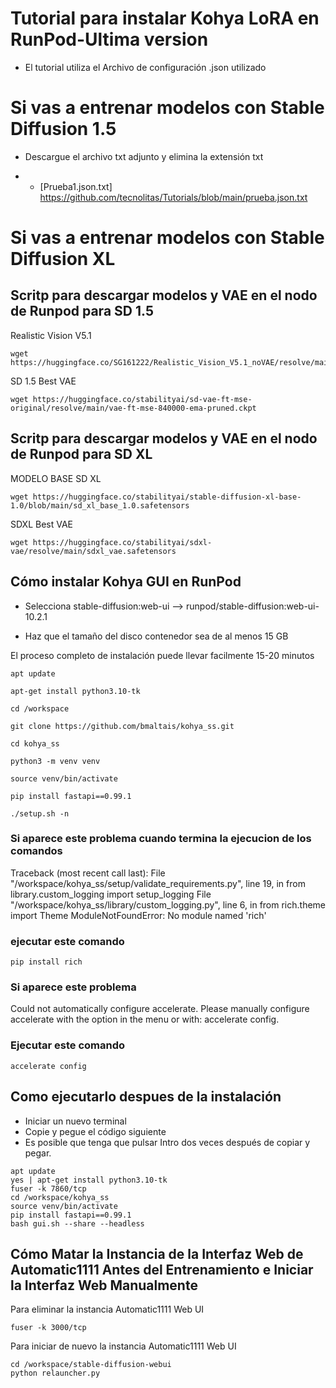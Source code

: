# Tutorial para instalar Kohya LoRA en RunPod-Ultima version
* El tutorial utiliza el Archivo de configuración .json utilizado

# Si vas a entrenar modelos con Stable Diffusion 1.5
* Descargue el archivo txt adjunto y elimina la extensión txt
+ * [Prueba1.json.txt] https://github.com/tecnolitas/Tutorials/blob/main/prueba.json.txt

# Si vas a entrenar modelos con Stable Diffusion XL
 
## Scritp para descargar modelos y VAE en el nodo de Runpod para SD 1.5

Realistic Vision V5.1 
```
wget https://huggingface.co/SG161222/Realistic_Vision_V5.1_noVAE/resolve/main/Realistic_Vision_V5.1.safetensors
```

SD 1.5 Best VAE
```
wget https://huggingface.co/stabilityai/sd-vae-ft-mse-original/resolve/main/vae-ft-mse-840000-ema-pruned.ckpt
```

## Scritp para descargar modelos y VAE en el nodo de Runpod para SD XL

MODELO BASE SD XL
```
wget https://huggingface.co/stabilityai/stable-diffusion-xl-base-1.0/blob/main/sd_xl_base_1.0.safetensors
```

SDXL Best VAE
```
wget https://huggingface.co/stabilityai/sdxl-vae/resolve/main/sdxl_vae.safetensors
```

## Cómo instalar Kohya GUI en RunPod

* Selecciona stable-diffusion:web-ui   --> runpod/stable-diffusion:web-ui-10.2.1

* Haz que el tamaño del disco contenedor sea de al menos 15 GB
  
El proceso completo de instalación puede llevar facilmente 15-20 minutos

```
apt update
```

```
apt-get install python3.10-tk
```

```
cd /workspace
```

```
git clone https://github.com/bmaltais/kohya_ss.git
```

```
cd kohya_ss
```

```
python3 -m venv venv
```

```
source venv/bin/activate
```

```
pip install fastapi==0.99.1
```

```
./setup.sh -n
```
### Si aparece este problema cuando termina la ejecucion de los comandos

Traceback (most recent call last):
  File "/workspace/kohya_ss/setup/validate_requirements.py", line 19, in <module>
    from library.custom_logging import setup_logging
  File "/workspace/kohya_ss/library/custom_logging.py", line 6, in <module>
    from rich.theme import Theme
ModuleNotFoundError: No module named 'rich'

### ejecutar este comando
```
pip install rich

```
### Si aparece este problema

Could not automatically configure accelerate. Please manually configure accelerate with the option in the menu or with: accelerate config.          

### Ejecutar este comando
```
accelerate config
```


## Como ejecutarlo despues de la instalación

* Iniciar un nuevo terminal
* Copie y pegue el código siguiente
* Es posible que tenga que pulsar Intro dos veces después de copiar y pegar.

```
apt update
yes | apt-get install python3.10-tk
fuser -k 7860/tcp
cd /workspace/kohya_ss
source venv/bin/activate
pip install fastapi==0.99.1
bash gui.sh --share --headless
```

## Cómo Matar la Instancia de la Interfaz Web de Automatic1111 Antes del Entrenamiento e Iniciar la Interfaz Web Manualmente

Para eliminar la instancia Automatic1111 Web UI
```
fuser -k 3000/tcp
```

Para iniciar de nuevo la instancia Automatic1111 Web UI
```
cd /workspace/stable-diffusion-webui
python relauncher.py
```
